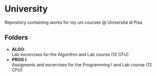 # University
Repository containing works for my uni courses @ Università di Pisa
## Folders
- **ALGO**: <br>
  Lab excercises for the Algorithm and Lab course (12 CFU)
- **PROG I**: <br>
  Assigments and excercises for the Programming I and Lab course (12 CFU)
